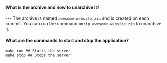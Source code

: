 #### What is the archive and how to unarchive it?

--- The archive is named `awesome-website.zip` and is created on each commit. You can run the command `unzip awesome-website.zip` to unarchive it.

#### What are the commands to start and stop the application?

```shell
make run ## Starts the server
make stop ## Stops the server
